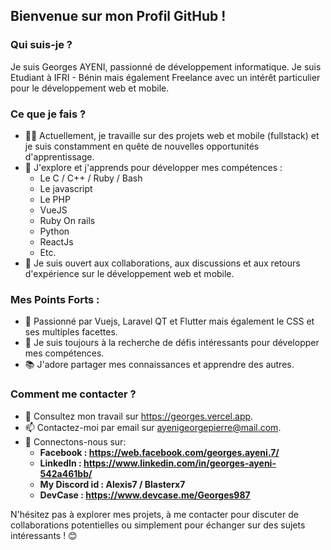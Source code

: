 <!--
**Georges987/Georges987** is a ✨ _special_ ✨ repository because its `README.md` (this file) appears on your GitHub profile.

Here are some ideas to get you started:

- 🔭 I’m currently working on ...
- 🌱 I’m currently learning ...
- 👯 I’m looking to collaborate on ...
- 🤔 I’m looking for help with ...
- 💬 Ask me about ...
- 📫 How to reach me: ...
- 😄 Pronouns: ...
- ⚡ Fun fact: ...
-->
## Bienvenue sur mon Profil GitHub !

### Qui suis-je ?

Je suis Georges AYENI, passionné de développement informatique. Je suis Etudiant à IFRI - Bénin mais également Freelance avec un intérêt particulier pour le développement web et mobile. 

### Ce que je fais ?

- 👨‍💻 Actuellement, je travaille sur des projets web et mobile (fullstack) et je suis constamment en quête de nouvelles opportunités d'apprentissage.
- 🌱 J'explore et j'apprends pour développer mes compétences :
    - Le C / C++ / Ruby / Bash
    - Le javascript
    - Le PHP
    - VueJS
    - Ruby On rails
    - Python
    - ReactJs
    - Etc.
- 💬 Je suis ouvert aux collaborations, aux discussions et aux retours d'expérience sur le développement web et mobile.

### Mes Points Forts :

- 🔭 Passionné par Vuejs, Laravel QT et Flutter mais également le CSS et ses multiples facettes.
- 🚀 Je suis toujours à la recherche de défis intéressants pour développer mes compétences.
- 📚 J'adore partager mes connaissances et apprendre des autres.

### Comment me contacter ?

- 💼 Consultez mon travail sur https://georges.vercel.app.
- 📫 Contactez-moi par email sur ayenigeorgepierre@mail.com.
- 🔗 Connectons-nous sur:
   - **Facebook : https://web.facebook.com/georges.ayeni.7/**
   - **LinkedIn : https://www.linkedin.com/in/georges-ayeni-542a461bb/**
   - **My Discord id : Alexis7 / Blasterx7**
   - **DevCase : https://www.devcase.me/Georges987**
<!--
### Statistiques GitHub :

[![Mes Stats GitHub](https://github-readme-stats.vercel.app/api?username=votreusername&show_icons=true&theme=radical)](https://github.com/votreusername)

### Projets Notables :

- [Projet 1]
- [Projet 2]
- [Projet 3]

-->
N'hésitez pas à explorer mes projets, à me contacter pour discuter de collaborations potentielles ou simplement pour échanger sur des sujets intéressants ! 😊
